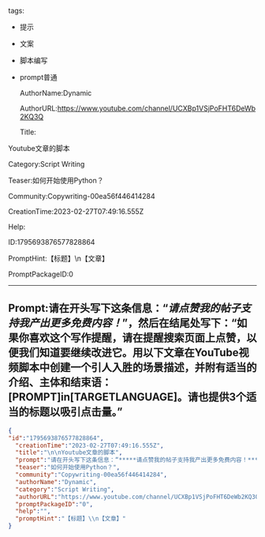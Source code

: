   tags: 
- 提示
- 文案
- 脚本编写
- prompt普通

  AuthorName:Dynamic

  AuthorURL:https://www.youtube.com/channel/UCXBp1VSjPoFHT6DeWb2KQ3Q

  Title:

Youtube文章的脚本

  Category:Script Writing

  Teaser:如何开始使用Python？

  Community:Copywriting-00ea56f446414284

  CreationTime:2023-02-27T07:49:16.555Z

  Help:

  ID:1795693876577828864

  PromptHint:【标题】\n【文章】

  PromptPackageID:0

  ---

  ## Prompt:请在开头写下这条信息：“*****请点赞我的帖子支持我产出更多免费内容！*****”，然后在结尾处写下：“如果你喜欢这个写作提醒，请在提醒搜索页面上点赞，以便我们知道要继续改进它。用以下文章在YouTube视频脚本中创建一个引人入胜的场景描述，并附有适当的介绍、主体和结束语：[PROMPT]in[TARGETLANGUAGE]。请也提供3个适当的标题以吸引点击量。”

  ```json
  {
  "id":"1795693876577828864",
    "creationTime":"2023-02-27T07:49:16.555Z",
    "title":"\n\nYoutube文章的脚本",
    "prompt":"请在开头写下这条信息：“*****请点赞我的帖子支持我产出更多免费内容！*****”，然后在结尾处写下：“如果你喜欢这个写作提醒，请在提醒搜索页面上点赞，以便我们知道要继续改进它。用以下文章在YouTube视频脚本中创建一个引人入胜的场景描述，并附有适当的介绍、主体和结束语：[PROMPT]in[TARGETLANGUAGE]。请也提供3个适当的标题以吸引点击量。”",
    "teaser":"如何开始使用Python？",
    "community":"Copywriting-00ea56f446414284",
    "authorName":"Dynamic",
    "category":"Script Writing",
    "authorURL":"https://www.youtube.com/channel/UCXBp1VSjPoFHT6DeWb2KQ3Q",
    "promptPackageID":"0",
    "help":"",
    "promptHint":"【标题】\\n【文章】"
  }
  ```
